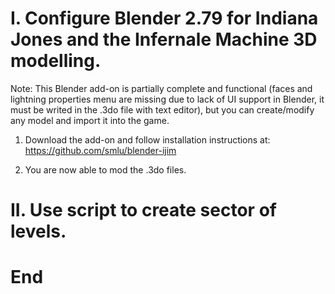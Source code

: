 # I. Configure Blender 2.79 for Indiana Jones and the Infernale Machine 3D modelling.

Note: This Blender add-on is partially complete and functional (faces and lightning properties menu are missing due to lack of UI support in Blender, it must be writed in the .3do file with text editor), but you can create/modify any model and import it into the game.

1. Download the add-on and follow installation instructions at:
https://github.com/smlu/blender-ijim

2. You are now able to mod the .3do files.

# II. Use script to create sector of levels.



# End
